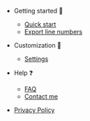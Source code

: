 * Getting started :rocket:

  * [Quick start](quickstart.md)
  * [Export line numbers](export.md)

* Customization :wrench:

  * [Settings](settings.md)

* Help :question:

  * [FAQ](faq.md)
  * [Contact me](contact.md)

* [Privacy Policy](privacy.md)
